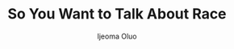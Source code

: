 ---
title: "So You Want to Talk About Race"
author: "Ijeoma Oluo"
isbn: "1580056776"
isbn13: "9781580056779"
rating: "4"
publisher: "Seal Press"
pages: "248"
publishYear: "2018"
read: "2020"
goodreads_id: "35099718"
---